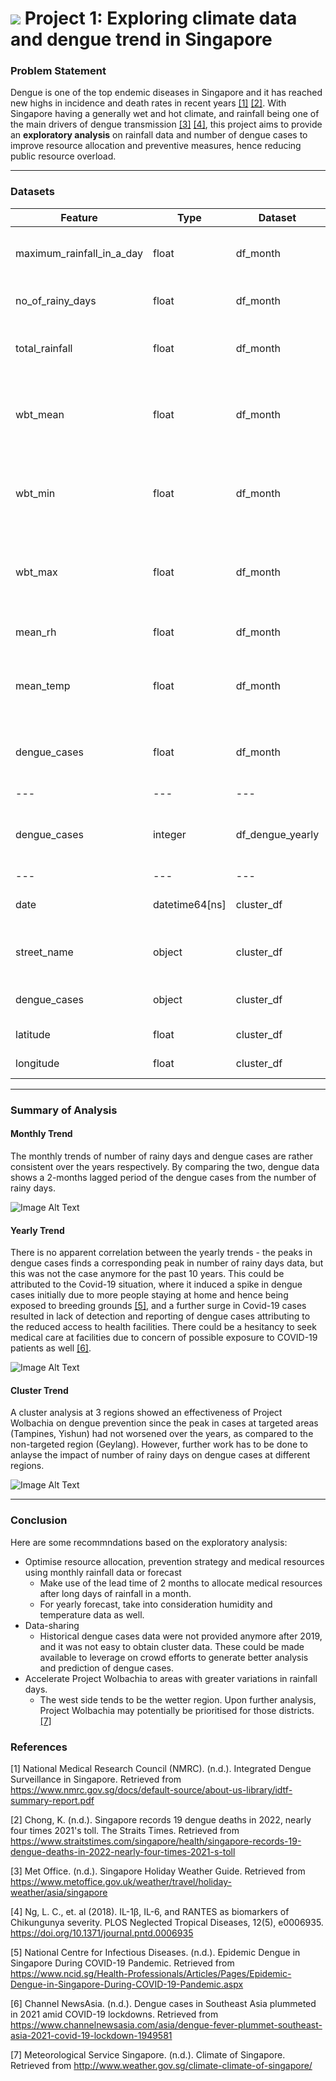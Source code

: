# ![](https://ga-dash.s3.amazonaws.com/production/assets/logo-9f88ae6c9c3871690e33280fcf557f33.png) Project 1: Exploring climate data and dengue trend in Singapore

### Problem Statement

Dengue is one of the top endemic diseases in Singapore and it has reached new highs in incidence and death rates in recent years [[1]](#1) [[2]](#2). With Singapore having a generally wet and hot climate, and rainfall being one of the main drivers of dengue transmission [[3]](#3) [[4]](#4), this project aims to provide an **exploratory analysis** on rainfall data and number of dengue cases to improve resource allocation and preventive measures, hence reducing public resource overload.

---

### Datasets

|Feature|Type|Dataset|Description|
|---|---|---|---|
|maximum_rainfall_in_a_day|float|df_month|Highest daily rainfall in each month|
|no_of_rainy_days|float|df_month|Monthly number of rain days|
|total_rainfall|float|df_month|Total monthly rainfall (in mm)|
|wbt_mean|float|df_month|Mean monthly-wet-bulb-temperature (in degree celcius)|
|wbt_min|float|df_month|Mininum monthly-wet-bulb-temperature (in degree celcius)|
|wbt_max|float|df_month|Maximum monthly-wet-bulb-temperature (in degree celcius)|
|mean_rh|float|df_month|Mean relative humidity|
|mean_temp|float|df_month|Mean surface air temperature (in degree celcius)| 
|dengue_cases|float|df_month|Total number of dengue cases in a month|
|---|---|---|---|
|dengue_cases|integer|df_dengue_yearly|Total number of dengue cases in a year|
|---|---|---|---|
|date|datetime64[ns]|cluster_df|Date of case recorded|
|street_name|object|cluster_df|Street at which the case was reported|
|dengue_cases|object|cluster_df|Number of dengue cases|
|latitude|float|cluster_df|Latitude of location|
|longitude|float|cluster_df|Longitude of location|

---
### Summary of Analysis

#### Monthly Trend

The monthly trends of number of rainy days and dengue cases are rather consistent over the years respectively. By comparing the two, dengue data shows a 2-months lagged period of the dengue cases from the number of rainy days. 

![Image Alt Text](./data/img/num_daily_rainfall_monthly_lagged.png)

#### Yearly Trend

There is no apparent correlation between the yearly trends - the peaks in dengue cases finds a corresponding peak in number of rainy days data, but this was not the case anymore for the past 10 years. This could be attributed to the Covid-19 situation, where it induced a spike in dengue cases initially due to more people staying at home and hence being exposed to breeding grounds [[5]](#5), and a further surge in Covid-19 cases resulted in lack of detection and reporting of dengue cases attributing to the reduced access to health facilities. There could be a hesitancy to seek medical care at facilities due to concern of possible exposure to COVID-19 patients as well [[6]](#6).

![Image Alt Text](./data/img/num_daily_rainfall_yearly.png)

#### Cluster Trend

A cluster analysis at 3 regions showed an effectiveness of Project Wolbachia on dengue prevention since the peak in cases at targeted areas (Tampines, Yishun) had not worsened over the years, as compared to the non-targeted region (Geylang). However, further work has to be done to anlayse the impact of number of rainy days on dengue cases at different regions. 

![Image Alt Text](./data/img/dengue_cluster.png)


--- 
### Conclusion

Here are some recommndations based on the exploratory analysis:
- Optimise resource allocation, prevention strategy and medical resources using monthly rainfall data or forecast
     - Make use of the lead time of 2 months to allocate medical resources after long days of rainfall in a month. 
     - For yearly forecast, take into consideration humidity and temperature data as well.
- Data-sharing
    - Historical dengue cases data were not provided anymore after 2019, and it was not easy to obtain cluster data. These could be made available to leverage on crowd efforts to generate better analysis and prediction of dengue cases.
- Accelerate Project Wolbachia to areas with greater variations in rainfall days.
    - The west side tends to be the wetter region. Upon further analysis, Project Wolbachia may potentially be prioritised for those districts. [[7]](#7)


### References

<a id="1">[1]</a> 
National Medical Research Council (NMRC). (n.d.). Integrated Dengue Surveillance in Singapore. Retrieved from https://www.nmrc.gov.sg/docs/default-source/about-us-library/idtf-summary-report.pdf

<a id="2">[2]</a> 
 Chong, K. (n.d.). Singapore records 19 dengue deaths in 2022, nearly four times 2021's toll. The Straits Times. Retrieved from https://www.straitstimes.com/singapore/health/singapore-records-19-dengue-deaths-in-2022-nearly-four-times-2021-s-toll
 
<a id="3">[3]</a> 
Met Office. (n.d.). Singapore Holiday Weather Guide. Retrieved from https://www.metoffice.gov.uk/weather/travel/holiday-weather/asia/singapore

<a id="4">[4]</a> 
Ng, L. C., et. al (2018). IL-1β, IL-6, and RANTES as biomarkers of Chikungunya severity. PLOS Neglected Tropical Diseases, 12(5), e0006935. https://doi.org/10.1371/journal.pntd.0006935

<a id="5">[5]</a> 
National Centre for Infectious Diseases. (n.d.). Epidemic Dengue in Singapore During COVID-19 Pandemic. Retrieved from https://www.ncid.sg/Health-Professionals/Articles/Pages/Epidemic-Dengue-in-Singapore-During-COVID-19-Pandemic.aspx

<a id="6">[6]</a> 
Channel NewsAsia. (n.d.). Dengue cases in Southeast Asia plummeted in 2021 amid COVID-19 lockdowns. Retrieved from https://www.channelnewsasia.com/asia/dengue-fever-plummet-southeast-asia-2021-covid-19-lockdown-1949581


<a id="7">[7]</a> 
Meteorological Service Singapore. (n.d.). Climate of Singapore. Retrieved from http://www.weather.gov.sg/climate-climate-of-singapore/
